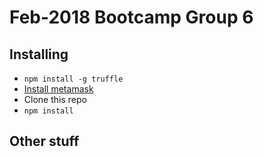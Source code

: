 # Feb-2018 Bootcamp Group 6

## Installing

- `npm install -g truffle`
- [Install metamask](https://metamask.io/)
- Clone this repo
- `npm install`

## Other stuff
